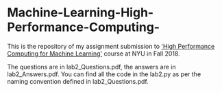 # Machine-Learning-High-Performance-Computing-

This is the repository of my assignment submission to ['High Performance Computing for Machine Learning'](https://cs.nyu.edu/courses/fall18/CSCI-GA.3033-022/) course at NYU in Fall 2018.


The questions are in lab2_Questions.pdf, the answers are in lab2_Answers.pdf. You can find all the code in the lab2.py as per the naming convention defined in lab2_Questions.pdf.
